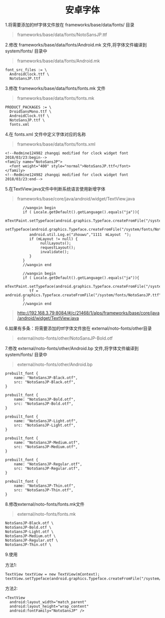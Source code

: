 <h1><center>安卓字体</center></h1>

1.将需要添加的ttf字体文件放在 frameworks/base/data/fonts/ 目录

> frameworks/base/data/fonts/NotoSansJP.ttf

2.修改 frameworks/base/data/fonts/Android.mk 文件,将字体文件编译到 system/fonts/ 目录中

> frameworks/base/data/fonts/Android.mk

````
font_src_files := \
  AndroidClock.ttf \
  NotoSansJP.ttf
````

3.修改 frameworks/base/data/fonts/fonts.mk 文件

> frameworks/base/data/fonts/fonts.mk

````
PRODUCT_PACKAGES := \
  DroidSansMono.ttf \
  AndroidClock.ttf \
  NotoSansJP.ttf \
  fonts.xml
````

4.在 fonts.xml 文件中定义字体对应的名称

> frameworks/base/data/fonts/fonts.xml

```
<!--Redmine124982 zhangqi modified for clock widget font 2018/03/23:begin-->
<family name="NotoSansJP">
  <font weight="400" style="normal">NotoSansJP.ttf</font>
</family>
<!--Redmine124982 zhangqi modified for clock widget font 2018/03/23:end-->
```

5.在TextView.java文件中判断系统语言使用新增字体

> frameworks/base/core/java/android/widget/TextView.java

```
		//wangxin begin
		if ( Locale.getDefault().getLanguage().equals("ja")){
           mTextPaint.setTypeface(android.graphics.Typeface.createFromFile("/system/fonts/NotoSansJP.ttf"));
           setTypeface(android.graphics.Typeface.createFromFile("/system/fonts/NotoSansJP.ttf"));
		   android.util.Log.e("zhouwu","1111　mLayout　");
           if (mLayout != null) {
                nullLayouts();
                requestLayout();
                invalidate();
           }
        }
        //wangxin end
```

```
		//wangxin begin
    	if ( Locale.getDefault().getLanguage().equals("ja")){
           mTextPaint.setTypeface(android.graphics.Typeface.createFromFile("/system/fonts/NotoSansJP.ttf"));
           tf = android.graphics.Typeface.createFromFile("/system/fonts/NotoSansJP.ttf");
        }
    	//wangxin end
```

> http://192.168.3.79:8084/#/c/21468/1/alps/frameworks/base/core/java/android/widget/TextView.java

6.如果有多条：将需要添加的ttf字体文件放在 external/noto-fonts/other目录

> external/noto-fonts/other/NotoSansJP-Bold.otf

7.修改 external/noto-fonts/other/Android.bp 文件,将字体文件编译到 system/fonts/ 目录中

>external/noto-fonts/other/Android.bp

```
prebuilt_font {
    name: "NotoSansJP-Black.otf",
    src: "NotoSansJP-Black.otf",
}

prebuilt_font {
    name: "NotoSansJP-Bold.otf",
    src: "NotoSansJP-Bold.otf",
}

prebuilt_font {
    name: "NotoSansJP-Light.otf",
    src: "NotoSansJP-Light.otf",
}

prebuilt_font {
    name: "NotoSansJP-Medium.otf",
    src: "NotoSansJP-Medium.otf",
}

prebuilt_font {
    name: "NotoSansJP-Regular.otf",
    src: "NotoSansJP-Regular.otf",
}

prebuilt_font {
    name: "NotoSansJP-Thin.otf",
    src: "NotoSansJP-Thin.otf",
}
```

8.修改external/noto-fonts/fonts.mk文件

> external/noto-fonts/fonts.mk

```
NotoSansJP-Black.otf \
NotoSansJP-Bold.otf \
NotoSansJP-Light.otf \
NotoSansJP-Medium.otf \
NotoSansJP-Regular.otf \
NotoSansJP-Thin.otf \
```

9.使用

方法1:

```
TextView textView = new TextView(mContext);
textView.setTypeface(android.graphics.Typeface.createFromFile("/system/fonts/NotoSansJP.ttf"));
```

方法2:

```
<TextView
  android:layout_width="match_parent"
  android:layout_height="wrap_content"
  android:fontFamily="NotoSansJP" />
```

